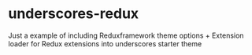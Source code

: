 # underscores-redux
Just a example of including Reduxframework theme options + Extension loader for Redux extensions into underscores starter theme
